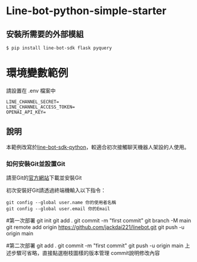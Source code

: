 
# Line-bot-python-simple-starter

## 安裝所需要的外部模組
```
$ pip install line-bot-sdk flask pyquery
```

# 環境變數範例

請設置在 .env 檔案中

```
LINE_CHANNEL_SECRET=
LINE_CHANNEL_ACCESS_TOKEN=
OPENAI_API_KEY=
```

## 說明

本範例改寫於[line-bot-sdk-python](https://github.com/line/line-bot-sdk-python)，較適合初次接觸聊天機器人架設的人使用。

### 如何安裝Git並設置Git

請至Git的[官方網站](https://git-scm.com/)下載並安裝Git

初次安裝好Git請透過終端機輸入以下指令：
```
git config --global user.name 你的使用者名稱
git config --global user.email 你的Email
```

#第一次部署
git init
git add .
git commit -m "first commit"
git branch -M main
git remote add origin https://github.com/jackdai221/linebot.git
git push -u origin main

#第二次部署
git add .
git commit -m "first commit"
git push -u origin main
上述步驟可省略，直接點選樹枝圖樣的版本管理
commit說明修改內容